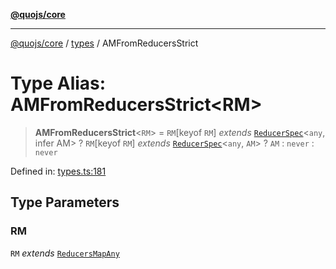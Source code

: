 [**@quojs/core**](../../README.md)

***

[@quojs/core](../../README.md) / [types](../README.md) / AMFromReducersStrict

# Type Alias: AMFromReducersStrict\<RM\>

> **AMFromReducersStrict**\<`RM`\> = `RM`\[keyof `RM`\] *extends* [`ReducerSpec`](../interfaces/ReducerSpec.md)\<`any`, infer AM\> ? `RM`\[keyof `RM`\] *extends* [`ReducerSpec`](../interfaces/ReducerSpec.md)\<`any`, `AM`\> ? `AM` : `never` : `never`

Defined in: [types.ts:181](https://github.com/quojs/quojs/blob/bb0aab212261db76d8cdd24be568e1eb39570c11/packages/core/src/types.ts#L181)

## Type Parameters

### RM

`RM` *extends* [`ReducersMapAny`](ReducersMapAny.md)
